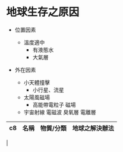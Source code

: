 # 地球生存之原因

- 位置因素
	- 溫度適中
		- 有液態水
		- 大氣層

- 外在因素
	- 小天體撞擊
		- 小行星、流星
	- 太陽風磁場 
		- 高能帶電粒子 磁場
	- 宇宙射線 電磁波 臭氧層 電離層

| c8 | 名稱 | 物質/分類 | 地球之解決辦法 |
|---|---|---|---|
|